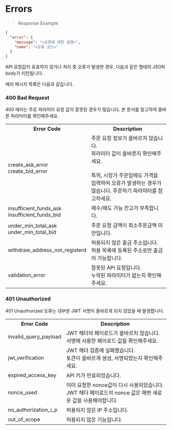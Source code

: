 # Errors

> Response Example

```json
{
  "error": {
    "message": "<오류에 대한 설명>",
    "name": "<오류 코드>"
  }
}
```

API 요청값이 유효하지 않거나 처리 중 오류가 발생한 경우, 다음과 같은 형태의 JSON body가 리턴됩니다.

에러 메시지 목록은 다음과 같습니다.


### 400 Bad Request

400 에러는 주로 파라미터 요청 값이 잘못된 경우가 많습니다. 본 문서를 참고하여 올바른 파라미터를 확인해주세요.

<table>
  <tr>
    <th>Error Code</th>
    <th>Description</th>
  </tr>
  <tr>
    <td>
        create_ask_error
        <br/>
        create_bid_error
    </td>
    <td>
      주문 요청 정보가 올바르지 않습니다.
      <br/>
      파라미터 값이 올바른지 확인해주세요.
      <br/>
      <br/>
      특히, 시장가 주문임에도 가격을 입력하여 오류가 발생하는 경우가 많습니다. 주문하기 파라미터를 참고하세요.
    </td>
    <tr>
      <td>
        insufficient_funds_ask
        <br/>
        insufficient_funds_bid
      </td>
      <td>
        매수/매도 가능 잔고가 부족합니다.
      </td>
    </tr>
    <tr>
      <td>
        under_min_total_ask
        <br/>
        under_min_total_bid
      </td>
      <td>
        주문 요청 금액이 최소주문금액 미만입니다.
      </td>
    </tr>
    <tr>
      <td>
        withdraw_address_not_registerd
      </td>
      <td>
        허용되지 않은 출금 주소입니다.
        <br/>
        허용 목록에 등록된 주소로만 출금이 가능합니다.
      </td>
    </tr>
    <tr>
      <td>
        validation_error
      </td>
      <td>
        잘못된 API 요청입니다.
        <br/>
        누락된 파라미터가 없는지 확인해주세요.
      </td>	
    </tr>
</table>

### 401 Unauthorized

401 Unauthorized 오류는 대부분 JWT 서명이 올바르게 되지 않았을 때 발생합니다.

<table>
  <tr>
    <th>Error Code</th>
    <th>Description</th>
  </tr>
  <tr>
    <td>
        invalid_query_payload
    </td>
    <td>
        JWT 헤더의 페이로드가 올바르지 않습니다.
        <br/>
        서명에 사용한 페이로드 값을 확인해주세요.
    </td>
    <tr>
      <td>
        jwt_verification
      </td>
      <td>
        JWT 헤더 검증에 실패했습니다.
        <br/>
        토큰이 올바르게 생성, 서명되었는지 확인해주세요.
      </td>
    </tr>
    <tr>
      <td>
        expired_access_key
      </td>
      <td>
        API 키가 만료되었습니다.
      </td>
    </tr>
    <tr>
      <td>
        nonce_used
      </td>
      <td>
        이미 요청한 nonce값이 다시 사용되었습니다.
        <br/>
        JWT 헤더 페이로드의 nonce 값은 매번 새로운 값을 사용해야합니다.
      </td>
    </tr>
    <tr>
      <td>
        no_authorization_i_p
      </td>
      <td>
        허용되지 않은 IP 주소입니다.
      </td>	
    </tr>
    <tr>
      <td>
        out_of_scope
      </td>
      <td>
        허용되지 않은 기능입니다.
      </td>	
    </tr>
</table>